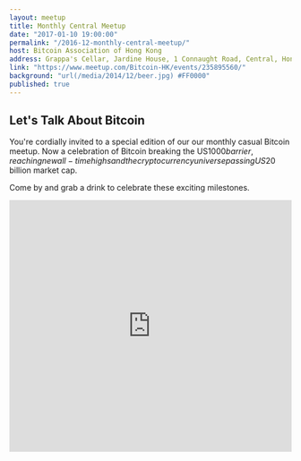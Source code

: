 ```yaml
---
layout: meetup
title: Monthly Central Meetup
date: "2017-01-10 19:00:00"
permalink: "/2016-12-monthly-central-meetup/"
host: Bitcoin Association of Hong Kong
address: Grappa's Cellar, Jardine House, 1 Connaught Road, Central, Hong Kong
link: "https://www.meetup.com/Bitcoin-HK/events/235895560/"
background: "url(/media/2014/12/beer.jpg) #FF0000"
published: true
---
```


## Let's Talk About Bitcoin

You're cordially invited to a special edition of our our monthly casual Bitcoin meetup. Now a celebration of Bitcoin breaking the US$1000 barrier, reaching new all-time highs and the cryptocurrency universe passing US$20 billion market cap.

Come by and grab a drink to celebrate these exciting milestones.

<iframe src="https://www.google.com/maps/embed?pb=!1m18!1m12!1m3!1d3691.918550342144!2d114.15300795051115!3d22.281074985261615!2m3!1f0!2f0!3f0!3m2!1i1024!2i768!4f13.1!3m3!1m2!1s0x3403ff80b10a3231%3A0xd7d0cd6bc4489a77!2sWinner+Building!5e0!3m2!1sen!2sus!4v1480406110780" width="100%" height="450" frameborder="0" style="border:0" allowfullscreen>
</iframe>
